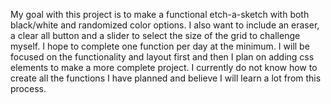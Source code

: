 My goal with this project is to make a functional etch-a-sketch with both black/white and randomized color options. I also want to include an eraser, a clear all button and a slider to select the size of the grid to challenge myself. 
I hope to complete one function per day at the minimum. I will be focused on the functionality and layout first and then I plan on adding css elements to make a more complete project.
I currently do not know how to create all the functions I have planned and believe I will learn a lot from this process.